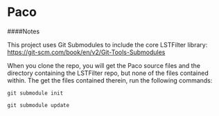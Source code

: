 # Paco


####Notes

This project uses Git Submodules to include the core LSTFilter library:
https://git-scm.com/book/en/v2/Git-Tools-Submodules

When you clone the repo, you will get the Paco source files and the directory containing the LSTFilter repo, but none of the files contained within.  The get the files contained therein, run the following commands:

```git submodule init```

```git submodule update```
